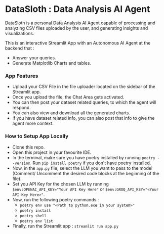 # DataSloth : Data Analysis AI Agent

DataSloth is a personal Data Analysis AI Agent capable of processing and analyzing CSV files uploaded by the user, and generating insights and visualizations.

This is an interactive Streamlit App with an Autonomous AI Agent at the backend that :
  - Answer your queries.
  - Generate Matplotlib Charts and tables.

### App Features
  - Upload your CSV File in the file uploader located on the sidebar of the Streamlit app.
  - Once you upload the file, the Chat Area gets activated.
  - You can then post your dataset related queries, to which the agent will respond.
  - You can also view and download all the generated charts.
  - If you have dataset related info, you can also post that info to give the agent more context.

### How to Setup App Locally
  - Clone this repo.
  - Open this project in your favourite IDE.
  - In the terminal, make sure you have poetry installed by running ```poetry --version```. Run ```pip install poetry``` if you don't have poetry installed.
  - Now, in the ``app.py`` file, select the LLM you want to pass to the model (Comment/ Uncomment the desired code blocks at the beginning of the file).
  - Set you API Key for the chosen LLM by running ```$env:OPENAI_API_KEY="Your API Key Here"``` or ```$env:GROQ_API_KEY="<Your API Key Here>"```.
  - Now, run the following poetry commands :
    - ```poetry env use "<Path to python.exe in your system>"```
    - ```poetry install```
    - ```poetry shell```
    - ```poetry env list```
  - Finally, run the Streamlit app : ```streamlit run app.py```

